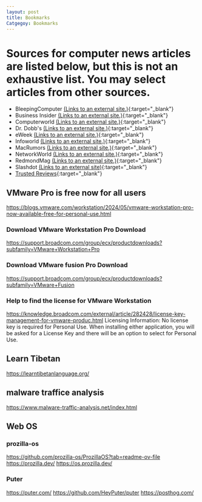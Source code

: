 ```yaml
---
layout: post
title: Bookmarks
Catgegoy: Bookmarks
---
```

# Sources for computer news articles are listed below, but this is not an exhaustive list.  You may select articles from other sources. 
* BleepingComputer [(Links to an external site.)](https://www.bleepingcomputer.com/){:target="_blank"}
* Business Insider [(Links to an external site.)](https://www.businessinsider.com/){:target="_blank"}
* Computerworld [(Links to an external site.)](https://www.computerworld.com/){:target="_blank"}
* Dr. Dobb's [(Links to an external site.)](https://www.drdobbs.com/){:target="_blank"}
* eWeek [(Links to an external site.)](https://www.eweek.com/){:target="_blank"}
* Infoworld [(Links to an external site.)](https://www.infoworld.com/){:target="_blank"}
* MacRumors [(Links to an external site.)](https://www.macrumors.com/){:target="_blank"}
* NetworkWorld [(Links to an external site.)](https://www.networkworld.com/){:target="_blank"}
* RedmondMag  [(Links to an external site.)](https://redmondmag.com/Home.aspx){:target="_blank"}
* Slashdot [(Links to an external site)](https://slashdot.org/){:target="_blank"}
* [Trusted Reviews](https://www.trustedreviews.com/){:target="_blank"}

## VMware Pro is free now for all users
https://blogs.vmware.com/workstation/2024/05/vmware-workstation-pro-now-available-free-for-personal-use.html

### Download VMware Workstation Pro Download
https://support.broadcom.com/group/ecx/productdownloads?subfamily=VMware+Workstation+Pro

### Download VMware fusion Pro Download
https://support.broadcom.com/group/ecx/productdownloads?subfamily=VMware+Fusion

### Help to find the license for VMware Workstation
https://knowledge.broadcom.com/external/article/282428/license-key-management-for-vmware-produc.html
Licensing Information: No license key is required for Personal Use.  When installing either application, you will be asked for a License Key and there will be an option to select for Personal Use.  

## Learn Tibetan
https://learntibetanlanguage.org/

## malware traffice analysis
https://www.malware-traffic-analysis.net/index.html


## Web OS

### prozilla-os
https://github.com/prozilla-os/ProzillaOS?tab=readme-ov-file
https://prozilla.dev/
https://os.prozilla.dev/

### Puter
https://puter.com/
https://github.com/HeyPuter/puter
https://posthog.com/


